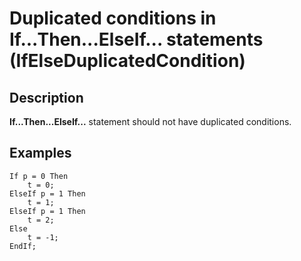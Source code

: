 # Duplicated conditions in If...Then...ElseIf... statements (IfElseDuplicatedCondition)

<!-- Блоки выше заполняются автоматически, не трогать -->
## Description

**If...Then...ElseIf...** statement should not have duplicated conditions.

## Examples

```bsl
If p = 0 Then
    t = 0;
ElseIf p = 1 Then
    t = 1;
ElseIf p = 1 Then
    t = 2;
Else
    t = -1;
EndIf;
```
